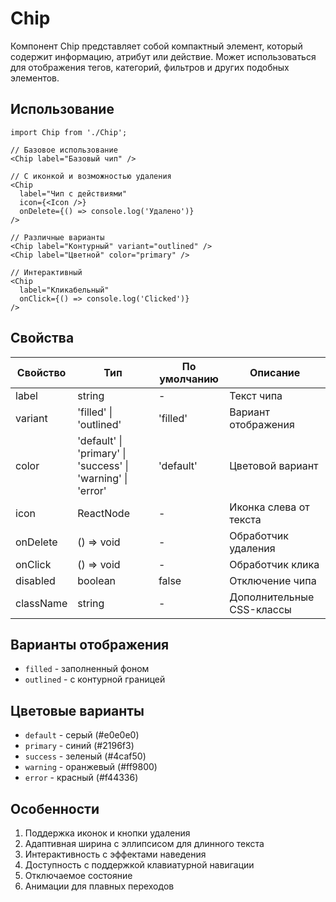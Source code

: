# Chip

Компонент Chip представляет собой компактный элемент, который содержит информацию, атрибут или действие. Может использоваться для отображения тегов, категорий, фильтров и других подобных элементов.

## Использование

```tsx
import Chip from './Chip';

// Базовое использование
<Chip label="Базовый чип" />

// С иконкой и возможностью удаления
<Chip
  label="Чип с действиями"
  icon={<Icon />}
  onDelete={() => console.log('Удалено')}
/>

// Различные варианты
<Chip label="Контурный" variant="outlined" />
<Chip label="Цветной" color="primary" />

// Интерактивный
<Chip
  label="Кликабельный"
  onClick={() => console.log('Clicked')}
/>
```

## Свойства

| Свойство | Тип | По умолчанию | Описание |
|----------|-----|--------------|----------|
| label | string | - | Текст чипа |
| variant | 'filled' \| 'outlined' | 'filled' | Вариант отображения |
| color | 'default' \| 'primary' \| 'success' \| 'warning' \| 'error' | 'default' | Цветовой вариант |
| icon | ReactNode | - | Иконка слева от текста |
| onDelete | () => void | - | Обработчик удаления |
| onClick | () => void | - | Обработчик клика |
| disabled | boolean | false | Отключение чипа |
| className | string | - | Дополнительные CSS-классы |

## Варианты отображения

- `filled` - заполненный фоном
- `outlined` - с контурной границей

## Цветовые варианты

- `default` - серый (#e0e0e0)
- `primary` - синий (#2196f3)
- `success` - зеленый (#4caf50)
- `warning` - оранжевый (#ff9800)
- `error` - красный (#f44336)

## Особенности

1. Поддержка иконок и кнопки удаления
2. Адаптивная ширина с эллипсисом для длинного текста
3. Интерактивность с эффектами наведения
4. Доступность с поддержкой клавиатурной навигации
5. Отключаемое состояние
6. Анимации для плавных переходов 